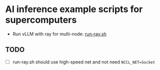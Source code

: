# AI inference example scripts for supercomputers

- Run vLLM with ray for multi-node: [run-ray.sh](run-ray.sh)

## TODO
- [ ] run-ray.sh should use high-speed net and not need `NCCL_NET=Socket`
